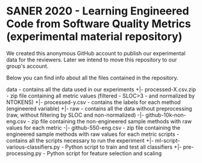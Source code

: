 # SANER 2020 - Learning Engineered Code from Software Quality Metrics (experimental material repository)

We created this anonymous GitHub account to publish our experimental data for the reviewers. Later we intend to move this repository to our group's account.

Below you can find info about all the files contained in the repository.

data - contains all the data used in our experiments
+|- processed-X.csv.zip - zip file containing all metric values (filtered - SLOC>3 - and normalized by NTOKENS)
+|- processed-y.csv - contains the labels for each method (engineered variable)
+|- raw - contains all the data without preprocessing (raw, without filtering by SLOC and non-normalized)
-|- github-10k-non-eng.csv - zip file containing the non-engineered sample methods with raw values for each metric
-|- github-550-eng.csv - zip file containing the engineered sample methods with raw values for each metric
scripts - contains all the scripts necessary to run the experiment
+|- ml-script-various-classifiers.py - Python script to train and test all classifiers
+|- pre-processing.py - Python script for feature selection and scaling

